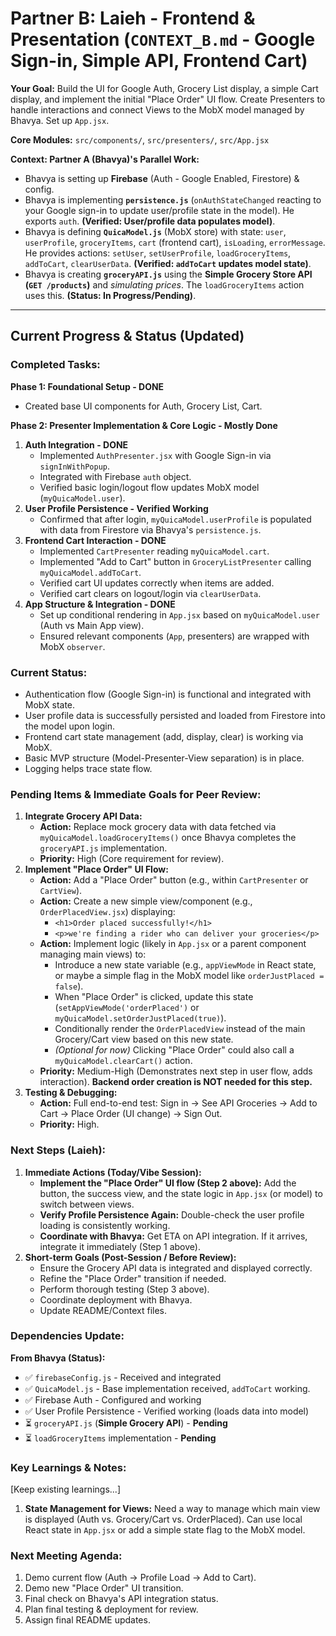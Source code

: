 # Partner B: Laieh - Frontend & Presentation (`CONTEXT_B.md` - Google Sign-in, Simple API, Frontend Cart)

**Your Goal:** Build the UI for Google Auth, Grocery List display, a simple Cart display, and implement the initial "Place Order" UI flow. Create Presenters to handle interactions and connect Views to the MobX model managed by Bhavya. Set up `App.jsx`.

**Core Modules:** `src/components/`, `src/presenters/`, `src/App.jsx`

**Context: Partner A (Bhavya)'s Parallel Work:**
*   Bhavya is setting up **Firebase** (Auth - Google Enabled, Firestore) & config.
*   Bhavya is implementing **`persistence.js`** (`onAuthStateChanged` reacting to your Google sign-in to update user/profile state in the model). He exports `auth`. **(Verified: User/profile data populates model)**.
*   Bhavya is defining **`QuicaModel.js`** (MobX store) with state: `user`, `userProfile`, `groceryItems`, `cart` (frontend cart), `isLoading`, `errorMessage`. He provides actions: `setUser`, `setUserProfile`, `loadGroceryItems`, `addToCart`, `clearUserData`. **(Verified: `addToCart` updates model state)**.
*   Bhavya is creating **`groceryAPI.js`** using the **Simple Grocery Store API (`GET /products`)** and *simulating prices*. The `loadGroceryItems` action uses this. **(Status: In Progress/Pending)**.

---

## Current Progress & Status (Updated)

### Completed Tasks:

**Phase 1: Foundational Setup - DONE**
- Created base UI components for Auth, Grocery List, Cart.

**Phase 2: Presenter Implementation & Core Logic - Mostly Done**
1. **Auth Integration - DONE**
   - Implemented `AuthPresenter.jsx` with Google Sign-in via `signInWithPopup`.
   - Integrated with Firebase `auth` object.
   - Verified basic login/logout flow updates MobX model (`myQuicaModel.user`).
2. **User Profile Persistence - Verified Working**
   - Confirmed that after login, `myQuicaModel.userProfile` is populated with data from Firestore via Bhavya's `persistence.js`.
3. **Frontend Cart Interaction - DONE**
   - Implemented `CartPresenter` reading `myQuicaModel.cart`.
   - Implemented "Add to Cart" button in `GroceryListPresenter` calling `myQuicaModel.addToCart`.
   - Verified cart UI updates correctly when items are added.
   - Verified cart clears on logout/login via `clearUserData`.
4. **App Structure & Integration - DONE**
   - Set up conditional rendering in `App.jsx` based on `myQuicaModel.user` (Auth vs Main App view).
   - Ensured relevant components (`App`, presenters) are wrapped with MobX `observer`.

### Current Status:

- Authentication flow (Google Sign-in) is functional and integrated with MobX state.
- User profile data is successfully persisted and loaded from Firestore into the model upon login.
- Frontend cart state management (add, display, clear) is working via MobX.
- Basic MVP structure (Model-Presenter-View separation) is in place.
- Logging helps trace state flow.

### Pending Items & Immediate Goals for Peer Review:

1.  **Integrate Grocery API Data:**
    *   **Action:** Replace mock grocery data with data fetched via `myQuicaModel.loadGroceryItems()` once Bhavya completes the `groceryAPI.js` implementation.
    *   **Priority:** High (Core requirement for review).
2.  **Implement "Place Order" UI Flow:**
    *   **Action:** Add a "Place Order" button (e.g., within `CartPresenter` or `CartView`).
    *   **Action:** Create a new simple view/component (e.g., `OrderPlacedView.jsx`) displaying:
        *   `<h1>Order placed successfully!</h1>`
        *   `<p>we're finding a rider who can deliver your groceries</p>`
    *   **Action:** Implement logic (likely in `App.jsx` or a parent component managing main views) to:
        *   Introduce a new state variable (e.g., `appViewMode` in React state, or maybe a simple flag in the MobX model like `orderJustPlaced = false`).
        *   When "Place Order" is clicked, update this state (`setAppViewMode('orderPlaced')` or `myQuicaModel.setOrderJustPlaced(true)`).
        *   Conditionally render the `OrderPlacedView` instead of the main Grocery/Cart view based on this new state.
        *   *(Optional for now)* Clicking "Place Order" could also call a `myQuicaModel.clearCart()` action.
    *   **Priority:** Medium-High (Demonstrates next step in user flow, adds interaction). **Backend order creation is NOT needed for this step.**
3.  **Testing & Debugging:**
    *   **Action:** Full end-to-end test: Sign in -> See API Groceries -> Add to Cart -> Place Order (UI change) -> Sign Out.
    *   **Priority:** High.

### Next Steps (Laieh):

1.  **Immediate Actions (Today/Vibe Session):**
    *   **Implement the "Place Order" UI flow (Step 2 above):** Add the button, the success view, and the state logic in `App.jsx` (or model) to switch between views.
    *   **Verify Profile Persistence Again:** Double-check the user profile loading is consistently working.
    *   **Coordinate with Bhavya:** Get ETA on API integration. If it arrives, integrate it immediately (Step 1 above).
2.  **Short-term Goals (Post-Session / Before Review):**
    *   Ensure the Grocery API data is integrated and displayed correctly.
    *   Refine the "Place Order" transition if needed.
    *   Perform thorough testing (Step 3 above).
    *   Coordinate deployment with Bhavya.
    *   Update README/Context files.

### Dependencies Update:

**From Bhavya (Status):**
- ✅ `firebaseConfig.js` - Received and integrated
- ✅ `QuicaModel.js` - Base implementation received, `addToCart` working.
- ✅ Firebase Auth - Configured and working
- ✅ User Profile Persistence - Verified working (loads data into model)
- ⏳ `groceryAPI.js` (**Simple Grocery API**) - **Pending**
- ⏳ `loadGroceryItems` implementation - **Pending**

### Key Learnings & Notes:

[Keep existing learnings...]
1. **State Management for Views:** Need a way to manage which main view is displayed (Auth vs. Grocery/Cart vs. OrderPlaced). Can use local React state in `App.jsx` or add a simple state flag to the MobX model.

### Next Meeting Agenda:

1. Demo current flow (Auth -> Profile Load -> Add to Cart).
2. Demo new "Place Order" UI transition.
3. Final check on Bhavya's API integration status.
4. Plan final testing & deployment for review.
5. Assign final README updates.